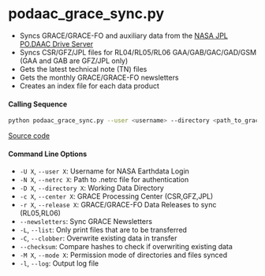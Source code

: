 podaac_grace_sync.py
====================

 - Syncs GRACE/GRACE-FO and auxiliary data from the [NASA JPL PO.DAAC Drive Server](https://podaac-tools.jpl.nasa.gov/drive)  
 - Syncs CSR/GFZ/JPL files for RL04/RL05/RL06 GAA/GAB/GAC/GAD/GSM (GAA and GAB are GFZ/JPL only)
 - Gets the latest technical note (TN) files
 - Gets the monthly GRACE/GRACE-FO newsletters
 - Creates an index file for each data product

#### Calling Sequence
```bash
python podaac_grace_sync.py --user <username> --directory <path_to_grace_directory> --release RL06
```
[Source code](https://github.com/tsutterley/read-GRACE-harmonics/blob/main/scripts/podaac_grace_sync.py)

#### Command Line Options
 - `-U X`, `--user X`: Username for NASA Earthdata Login
 - `-N X`, `--netrc X`: Path to .netrc file for authentication
 - `-D X`, `--directory X`: Working Data Directory
 - `-c X`, `--center X`: GRACE Processing Center (CSR,GFZ,JPL)
 - `-r X`, `--release X`: GRACE/GRACE-FO Data Releases to sync (RL05,RL06)
 - `--newsletters`: Sync GRACE Newsletters
 - `-L`, `--list`: Only print files that are to be transferred
 - `-C`, `--clobber`: Overwrite existing data in transfer
 - `--checksum`: Compare hashes to check if overwriting existing data
 - `-M X`, `--mode X`: Permission mode of directories and files synced
 - `-l`, `--log`: Output log file
